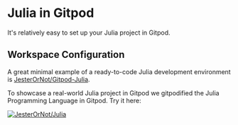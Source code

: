 # Julia in Gitpod

It's relatively easy to set up your Julia project in Gitpod.

## Workspace Configuration

A great minimal example of a ready-to-code Julia development environment is [JesterOrNot/Gitpod-Julia](https://github.com/JesterOrNot/Gitpod-Julia).

To showcase a real-world Julia project in Gitpod we gitpodified the Julia Programming Language in Gitpod. Try it here:

[![JesterOrNot/Julia](https://gitpod.io/button/open-in-gitpod.svg)](https://gitpod.io/#https://github.com/JesterOrNot/Julia)
